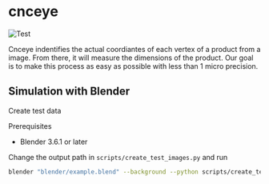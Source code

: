 # cnceye
![Test](https://github.com/OpenCMM/cnceye/actions/workflows/ci.yml/badge.svg)

Cnceye indentifies the actual coordiantes of each vertex of a product from a image.
From there, it will measure the dimensions of the product. Our goal is to make this process as easy as possible with less than 1 micro precision.


## Simulation with Blender
Create test data

Prerequisites 
- Blender 3.6.1 or later

Change the output path in `scripts/create_test_images.py` and run

```bash
blender "blender/example.blend" --background --python scripts/create_test_images.py
```